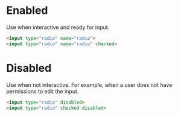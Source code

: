 # Enabled
Use when interactive and ready for input.

```html
<input type="radio" name="radio">
<input type="radio" name="radio" checked>
```

# Disabled
Use when not interactive. For example, when a user does not have permissions to edit the input.

```html
<input type="radio" disabled>
<input type="radio" checked disabled>
```